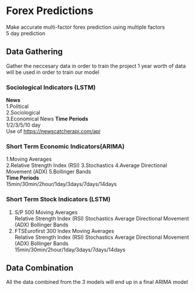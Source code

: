 # Forex Predictions
Make accurate multi-factor forex prediction using multiple factors           
5 day prediction          
## Data Gathering
Gather the neccesary data in order to train the project
1 year worth of data will be used in order to train our model
### Sociological Indicators (LSTM)
**News**             
1.Political        
2.Sociological              
3.Economical News 
**Time Periods**    
1/2/3/5/10 day      
Use of https://newscatcherapi.com/api
### Short Term Economic Indicators(ARIMA)
1.Moving Averages     
2.Relative Strength Index (RSI)
3.Stochastics 
4.Average Directional Movement (ADX) 
5.Bollinger Bands         
**Time Periods**    
15min/30min/2hour/1day/3days/7days/14days   
### Short Term Stock Indicators (LSTM)
1. S/P 500
  Moving Averages     
  Relative Strength Index (RSI)
  Stochastics 
  Average Directional Movement (ADX) 
  Bollinger Bands   
2. FTSEurofirst 300 Index
  Moving Averages     
  Relative Strength Index (RSI)
  Stochastics 
  Average Directional Movement (ADX) 
  Bollinger Bands  
15min/30min/2hour/1day/3days/7days/14days   
## Data Combination
All the data combined from the 3 models will end up in a final ARIMA model
